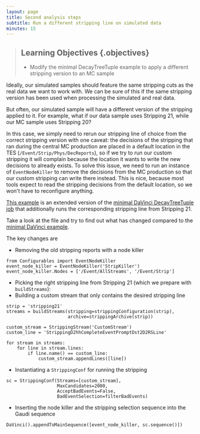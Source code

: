 ```yaml
---
layout: page
title: Second analysis steps
subtitle: Run a different stripping line on simulated data
minutes: 15
---
```

> ## Learning Objectives {.objectives}
>
> * Modify the minimal DecayTreeTuple example to apply a different stripping version to an MC sample

Ideally, our simulated samples should feature the same stripping cuts as the real data we want to work with.
We can be sure of this if the same stripping version has been used when processing the simulated and real data.

But often, our simulated sample will have a different version of the stripping applied to it.
For example, what if our data sample uses Stripping 21, while our MC sample uses Stripping 20?

In this case, we simply need to rerun our stripping line of choice from the correct stripping version with one caveat:
the decisions of the stripping that ran during the central MC production are placed in a default location in the TES (`/Event/Strip/Phys/DecReports`), so if we try to run our custom stripping it will complain because the location it wants to write the new decisions to already exists.
To solve this issue, we need to run an instance of `EventNodeKiller` to remove the decisions from the MC production so that our custom stripping can write there instead.
This is nice, because most tools expect to read the stripping decisions from the default location, so we won't have to reconfigure anything.

[This example](code/14-rerun-stripping/options.py) is an extended version of the [minimal DaVinci DecayTreeTuple job](http://lhcb.github.io/first-analysis-steps/09-minimal-dv-job.html) that additionally runs the corresponding stripping line from Stripping 21.

Take a look at the file and try to find out what has changed compared to the [minimal DaVinci example](code/09-minimal-dv/ntuple_options.py).

The key changes are

 - Removing the old stripping reports with a node killer

``` {.python}
from Configurables import EventNodeKiller
event_node_killer = EventNodeKiller('StripKiller')
event_node_killer.Nodes = ['/Event/AllStreams', '/Event/Strip']
```

 - Picking the right stripping line from Stripping 21 (which we prepare with `buildStreams`):
 - Building a custom stream that only contains the desired stripping line

``` {.python}
strip = 'stripping21'
streams = buildStreams(stripping=strippingConfiguration(strip),
                       archive=strippingArchive(strip))

custom_stream = StrippingStream('CustomStream')
custom_line = 'StrippingD2hhCompleteEventPromptDst2D2RSLine'

for stream in streams:
    for line in stream.lines:
        if line.name() == custom_line:
            custom_stream.appendLines([line])
```

 - Instantiating a `StrippingConf` for running the stripping

``` {.python}
sc = StrippingConf(Streams=[custom_stream],
                   MaxCandidates=2000,
                   AcceptBadEvents=False,
                   BadEventSelection=filterBadEvents)
```

 - Inserting the node killer and the stripping selection sequence into the Gaudi sequence

``` {.python}
DaVinci().appendToMainSequence([event_node_killer, sc.sequence()])
```

